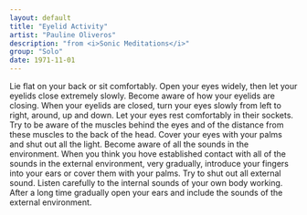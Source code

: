 ```yaml
---
layout: default
title: "Eyelid Activity"
artist: "Pauline Oliveros"
description: "from <i>Sonic Meditations</i>"
group: "Solo"
date: 1971-11-01
---
```

Lie flat on your back or sit comfortably. Open your eyes widely, then let your eyelids close extremely slowly. Become aware of how your eyelids are closing. When your eyelids are closed, turn your eyes slowly from left to right, around, up and down. Let your eyes rest comfortably in their sockets. Try to be aware of the muscles behind the eyes and of the distance from these muscles to the back of the head. Cover your eyes with your palms and shut out all the light. Become aware of all the sounds in the environment. When you think you hove established contact with all of the sounds in the external environment, very gradually, introduce your fingers into your ears or cover them with your palms. Try to shut out all external sound. Listen carefully to the internal sounds of your own body working. After a long time gradually open your ears and include the sounds of the external environment.
